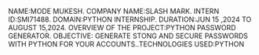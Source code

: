 NAME:MODE MUKESH. COMPANY NAME:SLASH MARK. INTERN ID:SMI71488. DOMAIN:PYTHON INTERNSHIP. DURATION:JUN 15 ,2024 TO AUGUST 15,2024. OVERVIEW OF THE PROJECT:PYTHON PASSWORD GENERATOR. OBJECTIVE: GENERATE STONG AND SECURE PASSWORDS WITH PYTHON FOR YOUR ACCOUNTS..TECHNOLOGIES USED:PYTHON
